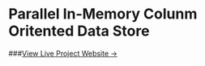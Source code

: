 # Parallel In-Memory Colunm Oritented Data Store

###[View Live Project Website &rarr;](http://doublequan.github.io)
